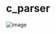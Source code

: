 # c_parser
![image](https://github.com/dujeonglee/c_parser/assets/15942152/a28300fd-78c0-417a-9c18-55074cf4924f)
